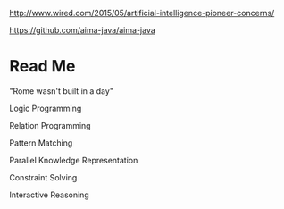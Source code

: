 http://www.wired.com/2015/05/artificial-intelligence-pioneer-concerns/

https://github.com/aima-java/aima-java

# Read Me #
"Rome wasn't built in a day"

Logic Programming

Relation Programming

Pattern Matching

Parallel Knowledge Representation

Constraint Solving

Interactive Reasoning